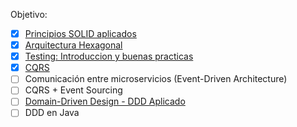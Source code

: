 Objetivo:

- [x] [Principios SOLID aplicados](./principios_solid_aplicados/)
- [x] [Arquitectura Hexagonal](./arquitectura_hexagonal/)
- [x] [Testing: Introduccion y buenas practicas](./testing_intro_y_buenas_practicas/)
- [x] [CQRS](./cqrs/)
- [ ] Comunicación entre microservicios (Event-Driven Architecture)
- [ ] CQRS + Event Sourcing
- [ ] [Domain-Driven Design - DDD Aplicado](./ddd_aplicado/)
- [ ] DDD en Java
